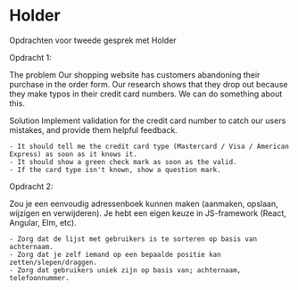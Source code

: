 # Holder
Opdrachten voor tweede gesprek met Holder

Opdracht 1:

The problem
Our shopping website has customers abandoning their purchase in the order form. Our research shows that they drop out because they make typos in their credit card numbers. We can do something about this.

Solution
Implement validation for the credit card number to catch our users mistakes, and provide them helpful feedback.

    - It should tell me the credit card type (Mastercard / Visa / American Express) as soon as it knows it.
    - It should show a green check mark as soon as the valid.
    - If the card type isn't known, show a question mark.

Opdracht 2:

Zou je een eenvoudig adressenboek kunnen maken (aanmaken, opslaan, wijzigen en verwijderen). Je hebt een eigen keuze in JS-framework (React, Angular, Elm, etc).

    - Zorg dat de lijst met gebruikers is te sorteren op basis van achternaam.
    - Zorg dat je zelf iemand op een bepaalde positie kan zetten/slepen/draggen.
    - Zorg dat gebruikers uniek zijn op basis van; achternaam, telefoonnummer.
